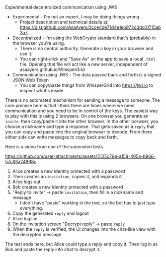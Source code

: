 Experimental decentralized communication using JWS

- Experimental - I'm not an expert, I may be doing things wrong
  - Project description and technical details at: https://gist.github.com/AsaAyers/2cce4de71d4e1eb972d3dc01715ab3a7
- Decentralized - I'm using the WebCrypto standard that's (probably) in the browser you're using.
  - There is no central authority. Generate a key in your browser and use it.
  - You can right-click and "Save As" on the app to save a local `.html` file. Opening that file will act like a new server, independent of asaayers.github.io/WhisperGrid
- Communication using JWS - The data passed back and forth is a signed JSON Web Token
  - You can copy/paste things from WhisperGrid into https://jwt.io to inspect what's inside.

There is no automated mechanism for sending a message to someone. The core
premise here is that I think there are times where we need communication and you
need to be in control of the keys. The easiest way to play with this is using 2
browsers. On one browser you generate an `invite`, then copy/paste it into the
other browser. In the other borwser, you choose a nickname and type a response.
That gets saved as a `reply` that you can copy and paste into the original
browser to decode. From there either side can write messages to copy back and
forth.

Here is a video from one of the automated tests.

https://github.com/user-attachments/assets/5125c76e-a158-405a-b966-57c83a24898c

1. Alice creates a new identity protected with a password
2. Then creates an `invitation`, copies it, and expands it.
3. Alice logs out
4. Bob creates a new identity protected with a password
5. "Reply to invite" -> paste `invitation`, then fill in a nickname and message
   - I don't have "paste" working in the test, so the bot has to just type everything.
6. Copy the generated `reply` and logout
7. Alice logs in
8. On the invitation screen "Decrypt reply" -> paste `reply`
9. When the `reply` is verified, the UI changes into the chat-like view with the decrypted message

The test ends here, but Alice could type a reply and copy it. Then log in as Bob
and paste the reply into chat to decrypt it.
